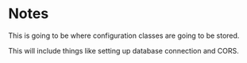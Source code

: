 # Notes

This is going to be where configuration classes are going to be stored.

This will include things like setting up database connection and CORS.